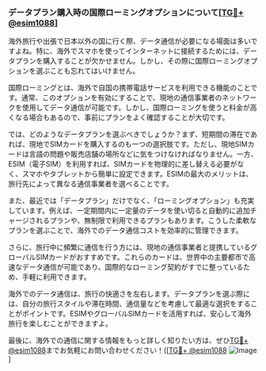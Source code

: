 ### データプラン購入時の国際ローミングオプションについて[[TG💪+ @esim1088](https://t.me/s/esim1088)]

海外旅行や出張で日本以外の国に行く際、データ通信が必要になる場面は多いですよね。特に、海外でスマホを使ってインターネットに接続するためには、データプランを購入することが欠かせません。しかし、その際に国際ローミングオプションを選ぶことも忘れてはいけません。

国際ローミングとは、海外で自国の携帯電話サービスを利用できる機能のことです。通常、このオプションを有効にすることで、現地の通信事業者のネットワークを使用してデータ通信が可能です。しかし、国際ローミングを使うと料金が高くなる場合もあるので、事前にプランをよく確認することが大切です。

では、どのようなデータプランを選ぶべきでしょうか？まず、短期間の滞在であれば、現地でSIMカードを購入するのも一つの選択肢です。ただし、現地SIMカードは言語の問題や販売店舗の場所などに気をつけなければなりません。一方、ESIM（電子SIM）を利用すれば、SIMカードを物理的に差し替える必要がなく、スマホやタブレットから簡単に設定できます。ESIMの最大のメリットは、旅行先によって異なる通信事業者を選べることです。

また、最近では「データプラン」だけでなく、「ローミングオプション」も充実しています。例えば、一定期間内に一定量のデータを使い切ると自動的に追加チャージされるプランや、無制限で利用できるプランもあります。こうした柔軟なプランを選ぶことで、海外でのデータ通信コストを効率的に管理できます。

さらに、旅行中に頻繁に通信を行う方には、現地の通信事業者と提携しているグローバルSIMカードがおすすめです。これらのカードは、世界中の主要都市で高速なデータ通信が可能であり、国際的なローミング契約がすでに整っているため、手軽に利用できます。

海外でのデータ通信は、旅行の快適さを左右します。データプランを選ぶ際には、自分の旅行スタイルや滞在時間、通信量などを考慮して最適な選択をすることがポイントです。ESIMやグローバルSIMカードを活用すれば、安心して海外旅行を楽しむことができますよ。

最後に、海外での通信に関する情報をもっと詳しく知りたい方は、ぜひ[TG💪+ @esim1088](https://t.me/s/esim1088)までお気軽にお問い合わせください！([[TG💪+ @esim1088](https://t.me/s/esim1088) ![Image](https://i.postimg.cc/Y0z9fWf4/image.png)]